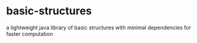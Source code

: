 # basic-structures
a lightweight java library of basic structures with minimal dependencies for faster computation
